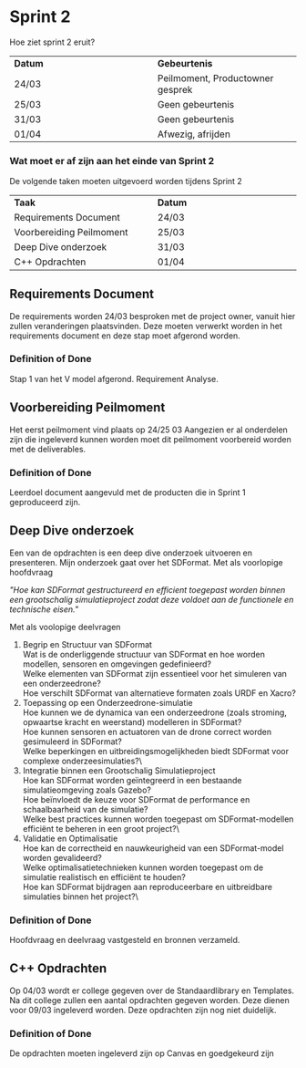 # Sprint 2 

Hoe ziet sprint 2 eruit?
<table>
<tr>
<td width="33%">
<b>Datum</b>
</td>
<td width="33%">
<b>Gebeurtenis</b>
</td>
</tr>
<tr>
<td width="33%">
24/03
</td>
<td width="33%">
Peilmoment, Productowner gesprek
</td>
</tr>
<tr>
<td width="33%">
25/03
</td>
<td width="33%">
Geen gebeurtenis
</td>
</tr>
<tr>
<td width="33%">
31/03
</td>
<td width="33%">
Geen gebeurtenis
</td>
</tr>
<tr>
<td width="33%">
01/04
</td>
<td width="33%">
Afwezig, afrijden
</td>
</tr>
<tr>
</tr>
</table>


### Wat moet er af zijn aan het einde van Sprint 2
De volgende taken moeten uitgevoerd worden tijdens Sprint 2 

<table>
<tr>
<td width="33%">
<b>Taak</b>
</td>
<td width="33%">
<b>Datum</b>
</td>
</tr>

<tr>
<td width="33%">
Requirements Document
</td>
<td width="33%">
24/03
</td>
</tr>
<tr>
<td width="33%">
Voorbereiding Peilmoment
</td>
<td width="33%">
25/03
</td>
</tr>

<tr>
<td width="33%">
Deep Dive onderzoek
</td>
<td width="33%">
31/03
</td>
</tr>

<tr>
<td width="33%">
C++ Opdrachten
</td>
<td width="33%">
01/04
</td>
</tr>

</table>

## Requirements Document
De requirements worden 24/03 besproken met de project owner, vanuit hier zullen veranderingen plaatsvinden. Deze moeten verwerkt worden in het requirements document en deze stap moet afgerond worden. 

### Definition of Done
Stap 1 van het V model afgerond. Requirement Analyse. 

## Voorbereiding Peilmoment
Het eerst peilmoment vind plaats op 24/25 03 Aangezien er al onderdelen zijn die ingeleverd kunnen worden moet dit peilmoment voorbereid worden met de deliverables.

### Definition of Done
Leerdoel document aangevuld met de producten die in Sprint 1 geproduceerd zijn.

## Deep Dive onderzoek
Een van de opdrachten is een deep dive onderzoek uitvoeren en presenteren. Mijn onderzoek gaat over het SDFormat. Met als voorlopige hoofdvraag

 *"Hoe kan SDFormat gestructureerd en efficient toegepast worden binnen een grootschalig simulatieproject zodat deze voldoet aan de functionele en technische eisen."*

 Met als voolopige deelvragen
1. Begrip en Structuur van SDFormat\
Wat is de onderliggende structuur van SDFormat en hoe worden modellen, sensoren en omgevingen gedefinieerd?\
Welke elementen van SDFormat zijn essentieel voor het simuleren van een onderzeedrone?\
Hoe verschilt SDFormat van alternatieve formaten zoals URDF en Xacro?
2. Toepassing op een Onderzeedrone-simulatie\
Hoe kunnen we de dynamica van een onderzeedrone (zoals stroming, opwaartse kracht en weerstand) modelleren in SDFormat?\
Hoe kunnen sensoren en actuatoren van de drone correct worden gesimuleerd in SDFormat?\
Welke beperkingen en uitbreidingsmogelijkheden biedt SDFormat voor complexe onderzeesimulaties?\
3. Integratie binnen een Grootschalig Simulatieproject\
Hoe kan SDFormat worden geïntegreerd in een bestaande simulatieomgeving zoals Gazebo?\
Hoe beïnvloedt de keuze voor SDFormat de performance en schaalbaarheid van de simulatie?\
Welke best practices kunnen worden toegepast om SDFormat-modellen efficiënt te beheren in een groot project?\
4. Validatie en Optimalisatie\
Hoe kan de correctheid en nauwkeurigheid van een SDFormat-model worden gevalideerd?\
Welke optimalisatietechnieken kunnen worden toegepast om de simulatie realistisch en efficiënt te houden?\
Hoe kan SDFormat bijdragen aan reproduceerbare en uitbreidbare simulaties binnen het project?\

### Definition of Done
Hoofdvraag en deelvraag vastgesteld en bronnen verzameld.


## C++ Opdrachten
Op 04/03 wordt er college gegeven over de Standaardlibrary en Templates. Na dit college zullen een aantal opdrachten gegeven worden. Deze dienen voor 09/03 ingeleverd worden. Deze opdrachten zijn nog niet duidelijk.

### Definition of Done
De opdrachten moeten ingeleverd zijn op Canvas en goedgekeurd zijn